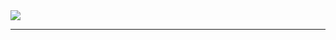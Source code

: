 <img src="https://capsule-render.vercel.app/api?type=waving&color=gradient&height=120&section=header&text=Hey,%20Everyone%20🕹️&fontSize=50&animation=fadeIn&fontColor=FFFFFF&fontAlignY=30" />
<hr>


